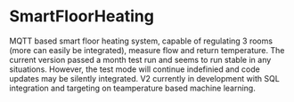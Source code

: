 # SmartFloorHeating
MQTT based smart floor heating system, capable of regulating 3 rooms (more can easily be integrated), measure flow and return temperature. The current version passed a month test run and seems to run stable in any situations. However, the test mode will continue indefinied and code updates may be silently integrated. 
V2 currently in development with SQL integration and targeting on teamperature based machine learning.
